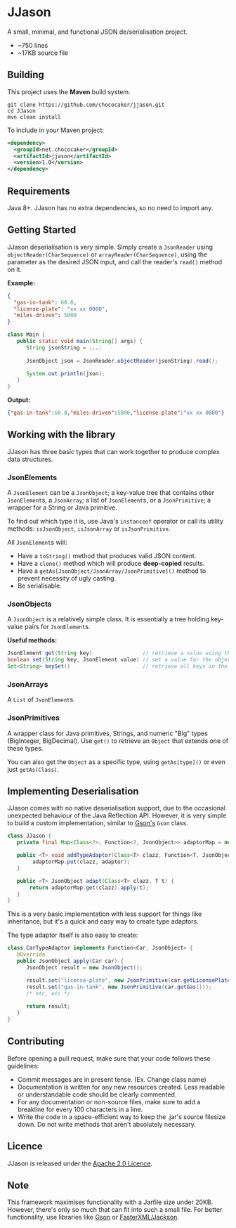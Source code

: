 # JJason

[license]: https://github.com/chococaker/jjason/blob/master/LICENSE

A small, minimal, and functional JSON de/serialisation project.
 * ~750 lines
 * ~17KB source file

## Building
This project uses the **Maven** build system.
```shell
git clone https://github.com/chococaker/jjason.git
cd JJason
mvn clean install
```

To include in your Maven project:
```xml
<dependency>
  <groupId>net.chococaker</groupId>
  <artifactId>jjason</artifactId>
  <version>1.0</version>
</dependency>
```

## Requirements
Java 8+. JJason has no extra dependencies, so no need to import any.

## Getting Started

JJason deserialisation is very simple. Simply create a `JsonReader` using
`objectReader(CharSequence)` or `arrayReader(CharSequence)`, using the parameter as the desired
JSON input, and call the reader's `read()` method on it.

**Example:**
```json
{
  "gas-in-tank": 60.0,
  "license-plate": "xx xx 0000",
  "miles-driven": 5000
}
```

```java
class Main {
   public static void main(String[] args) {
      String jsonString = ...;
      
      JsonObject json = JsonReader.objectReader(jsonString).read();

      System.out.println(json);
   }
}
```

**Output:**
```json
{"gas-in-tank":60.0,"miles-driven":5000,"license-plate":"xx xx 0000"}
```

## Working with the library
JJason has three basic types that can work together to produce complex data structures.

### JsonElements
A `JsonElement` can be a `JsonObject`; a key-value tree that contains other `JsonElement`s, a
`JsonArray`; a list of `JsonElement`s, or a `JsonPrimitive`; a wrapper for a String or Java
primitive.

To find out which type it is, use Java's `instanceof` operator or call its utility
methods: `isJsonObject`, `isJsonArray` or `isJsonPrimitive`.

All `JsonElement`s will:
 * Have a `toString()` method that produces valid JSON content.
 * Have a `clone()` method which will produce **deep-copied** results.
 * Have a `getAs[JsonObject/JsonArray/JsonPrimitive]()` method to prevent necessity of ugly casting.
 * Be serialisable.

### JsonObjects
A `JsonObject` is a relatively simple class. It is essentially a tree holding key-value pairs
for `JsonElement`s.

**Useful methods:**
```java
JsonElement get(String key)                // retrieve a value using the given key.
boolean set(String key, JsonElement value) // set a value for the object.
Set<String> keySet()                       // retrieve all keys in the JsonObject.
```

### JsonArrays
A `List` of `JsonElement`s.

### JsonPrimitives
A wrapper class for Java primitives, Strings, and numeric "Big" types (BigInteger, BigDecimal). Use
`get()` to retrieve an `Object` that extends one of these types.

You can also get the `Object` as a specific type, using `getAs[type]()` or even just
`getAs(Class)`.

## Implementing Deserialisation
JJason comes with no native deserialisation support, due to the occasional unexpected behaviour of
the Java Reflection API. However, it is very simple to build a custom implementation, similar to
[Gson's](https://github.com/google/gson) `Gson` class.

```java
class JJason {
   private final Map<Class<?>, Function<?, JsonObject>> adaptorMap = new HashMap<>();

   public <T> void addTypeAdaptor(Class<T> clazz, Function<T, JsonObject> adaptor) {
        adaptorMap.put(clazz, adaptor);
   }

   public <T> JsonObject adapt(Class<T> clazz, T t) {
       return adaptorMap.get(clazz).apply(t);
   }
}
```

This is a very basic implementation with less support for things like inheritance, but it's a quick
and easy way to create type adaptors.

The type adaptor itself is also easy to create:
```java
class CarTypeAdaptor implements Function<Car, JsonObject> {
   @Override
   public JsonObject apply(Car car) {
      JsonObject result = new JsonObject();

      result.set("license-plate", new JsonPrimitive(car.getLicensePlate()));
      result.set("gas-in-tank", new JsonPrimitive(car.getGas()));
      /* etc, etc */
      
      return result;
   }
}
```

## Contributing
Before opening a pull request, make sure that your code follows these guidelines:
 * Commit messages are in present tense. (Ex. Change class name)
 * Documentation is written for any new resources created. Less readable or understandable code
   should be clearly commented.
 * For any documentation or non-source files, make sure to add a breakline for every 100 characters
   in a line.
 * Write the code in a space-efficient way to keep the .jar's source filesize down. Do not write
   methods that aren't absolutely necessary.

## Licence
JJason is released under the [Apache 2.0 Licence](https://www.apache.org/licenses/LICENSE-2.0).

## Note
This framework maximises functionality with a Jarfile size under 20KB. However, there's only so
much that can fit into such a small file. For better functionality, use libraries like
[Gson](https://github.com/google/gson) or
[FasterXML/Jackson](https://github.com/FasterXML/jackson).
